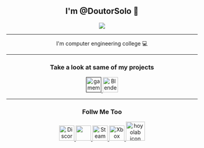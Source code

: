 </div>
	<h2 align=center> 
		I'm @DoutorSolo 🤖 
	</h2>

<div align="center">
	<img src = "https://cdn.leonardo.ai/users/4ca3dbe5-820e-447b-aecc-ffb603540e48/generations/792a051e-dbe3-46c7-bd43-a75b400e46a6/AlbedoBase_XL_a_beautiful_white_kitten_playing_in_the_snow_pin_0.jpg" />


<hr>

<p align=center> 
	I'm computer engineering college 💻 
</p>

<hr>

<p align=center>
	<h3>	Take a look at same of my projects	</h3>
</p>

<div align=center>
	<a href = "" >
		<img src = "https://freefilehippo.com/wp-content/uploads/2020/11/gamemaker-studio-2-logo.png"              	alt="gamemakerstudio	icon" 	height="40" />
	</a>
	<a href = "https://github.com/DoutorSolo/DoutorSolo/blob/main/Blender%20projects" >
		<img src = "https://github.com/DoutorSolo/DoutorSolo/assets/132822901/0aacb41d-d132-4558-ad5b-ecb64a438e34"	alt="Blender		icon"	height="40" />
	</a>
</div>


<hr>

<p align=center>
	<h3>	Follw Me Too	</h3>
</p>

<div align=center>
	<a href = "https://discord.com/channels/989166677390426132/1180929467464556564" >
                <img src = "https://github.com/DoutorSolo/DoutorSolo/assets/132822901/ec819b38-d12c-4c49-9ab3-d48ef3f4a6a7" alt="Discord	icon" 	height="40"/> 
	</a>
	<a href = "https://app.leonardo.ai/profile/Doutor_Solo">
      		<img src = "https://media.discordapp.net/attachments/539880235257298966/1180530727431966811/3_Sem_Titulo_20231202122700_agora_vai.png?        ex=657dc1ea&is=656b4cea&hm=61090bba42a4173d013778d600399a2a3ba295ac688c2fbb87070f12c3ad33ac&=&format=webp&quality=lossless&width=500&height=500" 
			height="40"> 
        </a>
	<a href= "https://steamcommunity.com/profiles/76561199479132119/">
                <img src = "https://logosdownload.com/logo/Steam-Icon-logo-big.png" 										alt="Steam 		icon" 	height="40" /> 
	</a>
	<a href = "https://account.xbox.com/pt-br/profile?gamertag=Doutor%20Solo">
                <img src = "https://github.com/DoutorSolo/DoutorSolo/assets/132822901/37b70879-69a1-4290-8b72-c6240f00d8e3" alt="Xbox		icon" 	height="40" />
	</a>
	<a href = "https://www.hoyolab.com/accountCenter/postList?id=299038211" >
                <img src = "https://cdn141.picsart.com/2b30e4c1-ab13-4934-99e0-1f947119fefd/374756652007211.png" 			alt="hoyolab 	icon" 	height="50" />
	</a>
</div>











<!--




</div>
</td>
    <td>
		<h3 align=top>Creative</h3>
			<div align=center>
  
  
  

</div></td>
    <td>
		<h3 align=center>Drawing and editing</h3>
			<div align=center>
  
  <img src = "https://lh3.googleusercontent.com/EWyXSIExk317d5TxiWgA8A3mVRBiEdIpX0E7Yu3ghBOZDhlar34ewJdeVuiD40s1uok=w300"                        height="50" alt="Ibis paint X" />
  <img src = "https://image.winudf.com/v2/image1/Y29tLmxlbW9uLmx2b3ZlcnNlYXNfaWNvbl8xNjYwMjE4OTc4XzA1NA/icon.png?w=80&fakeurl=1"                 height="50">
  

</div>
	</td>
  </tr>
</table>



